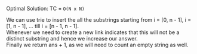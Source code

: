 Optimal Solution: TC = `O(N x N)`

We can use trie to insert the all the substrings starting from i = [0, n - 1], i = [1, n - 1], ... till i = [n - 1, n - 1].<br>
Whenever we need to create a new link indicates that this will not be a distinct substring and hence we increase our answer. <br>
Finally we return ans + 1, as we will need to count an empty string as well. <br>